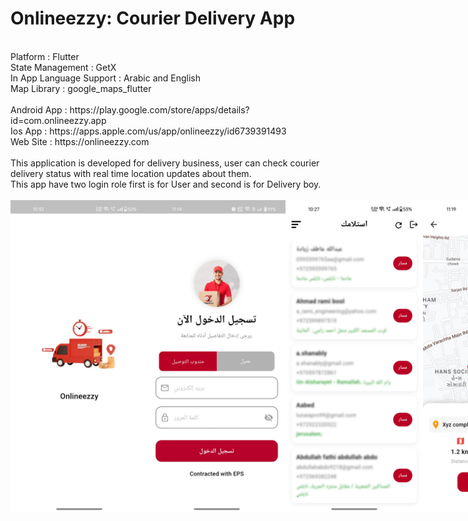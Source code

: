 # Onlineezzy: Courier Delivery App
<BR>
Platform : Flutter<BR>
State Management : GetX<BR>
In App Language Support : Arabic and English<BR>
Map Library : google_maps_flutter<BR>
<BR>
Android App : https://play.google.com/store/apps/details?id=com.onlineezzy.app
<BR>
Ios App : https://apps.apple.com/us/app/onlineezzy/id6739391493
<BR>
Web Site : https://onlineezzy.com
<BR><BR>
This application is developed for delivery business, user can check courier delivery status with real time location updates about them.<BR>
This app have two login role first is for User and second is for Delivery boy.

<BR>
<BR>


<div style="display: flex; align-items: center; justify-content: space-around;">
  <img src="ScreenShots/1.jpg" alt="Alt text" width="220" height="500">
  <img src="ScreenShots/2.jpg" alt="Alt text" width="220" height="500">
  <img src="ScreenShots/3.jpg" alt="Alt text" width="220" height="500">
  <img src="ScreenShots/4.jpg" alt="Alt text" width="220" height="500">
</div>

